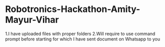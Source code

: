 # Robotronics-Hackathon-Amity-Mayur-Vihar

1.I have uploaded files with proper folders
2.Will require to use command prompt before starting for which I have sent document on Whatsapp to you
